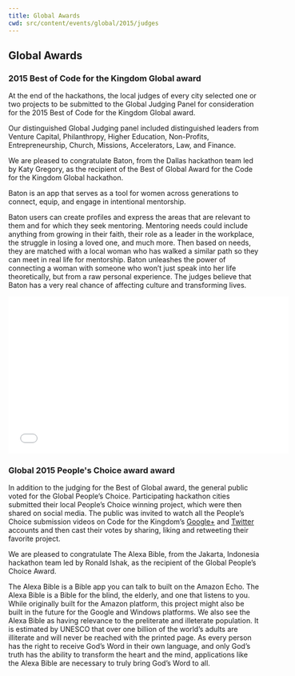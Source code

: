 ```yaml
---
title: Global Awards
cwd: src/content/events/global/2015/judges
---
```

## <i class="icon fa-group"></i> Global Awards

### 2015 Best of Code for the Kingdom Global award

At the end of the hackathons, the local judges of every city selected one or two projects to be submitted to the Global Judging Panel for consideration for the 2015 Best of Code for the Kingdom Global award. 

Our distinguished Global Judging panel included distinguished leaders from Venture Capital, Philanthropy, Higher Education, Non-Profits, Entrepreneurship, Church, Missions, Accelerators, Law, and Finance.

We are pleased to congratulate Baton, from the Dallas hackathon team led by Katy Gregory, as the recipient of the Best of Global Award for the Code for the Kingdom Global hackathon.

Baton is an app that serves as a tool for women across generations to connect, equip, and engage in intentional mentorship.

Baton users can create profiles and express the areas that are relevant to them and for which they seek mentoring. Mentoring needs could include anything from growing in their faith, their role as a leader in the workplace, the struggle in losing a loved one, and much more. Then based on needs, they are matched with a local woman who has walked a similar path so they can meet in real life for mentorship. Baton unleashes the power of connecting a woman with someone who won’t just speak into her life theoretically, but from a raw personal experience. The judges believe that Baton has a very real chance of affecting culture and transforming lives.

<div class="video-container"><iframe width="560" height="315" src="//www.youtube.com/embed/1ie3WCTqLdU?rel=0" frameborder="0" allowfullscreen></iframe></div>


### Global 2015 People's Choice award award

In addition to the judging for the Best of Global award, the general public voted for the Global People’s Choice. Participating hackathon cities submitted their local People’s Choice winning project, which were then shared on social media. The public was invited to watch all the People’s Choice submission videos on Code for the Kingdom’s [Google+](https://plus.google.com/communities/112803271040533425213) and [Twitter](https://twitter.com/code4thekingdom) accounts and then cast their votes by sharing, liking and retweeting their favorite project.

We are pleased to congratulate The Alexa Bible, from the Jakarta, Indonesia hackathon team led by Ronald Ishak, as the recipient  of the Global People’s Choice Award.

The Alexa Bible is a Bible app you can talk to built on the Amazon Echo. The Alexa Bible is a Bible for the blind, the elderly, and one that listens to you. While originally built for the Amazon platform, this project might also be built in the future for the Google and Windows platforms. We also see the Alexa Bible as having relevance to the preliterate and illeterate population.  It is estimated by UNESCO that over one billion of the world’s adults are illiterate and will never be reached with the printed page. As every person has the right to receive God’s Word in their own language, and only God’s truth has the ability to transform the heart and the mind, applications like the Alexa Bible are necessary to truly bring God’s Word to all.



